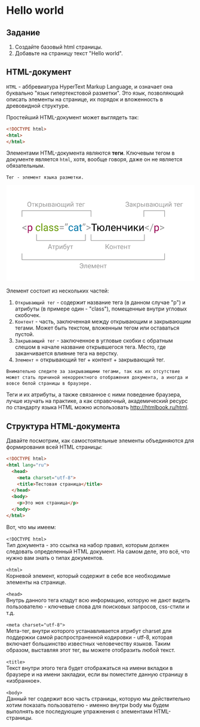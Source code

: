 # Hello world

## Задание

1. Создайте базовый html страницы.
2. Добавьте на страницу текст "Hello world".

## HTML-документ

`HTML` - аббревиатура HyperText Markup Language, и означает она буквально "язык гипертекстовой разметки". Это язык, позволяющий описать элементы на странице, их порядок и вложенность в древовидной структуре.

Простейший HTML-документ может выглядеть так:

```html
<!DOCTYPE html>
<html>
</html>
```

Элементами HTML-документа являются **теги**. Ключевым тегом в документе является `html`, хотя, вообще говоря, даже он не является обязательным.

```summary
Тег - элемент языка разметки.
```
![Теги](./public/tag.png)

Элемент состоит из нескольких частей:
1. `Открывающий тег` - содержит название тега (в данном случае "p") и атрибуты (в примере один - "class"), помещенные внутри угловых скобочек.
2. `Контент` - часть, заключенная между открывающим и закрывающим тегами. Может быть текстом, вложенным тегом или оставаться пустой.
3. `Закрывающий тег` - заключенное в угловые скобки с обратным слешом в начале название открывшегося тега. Место, где заканчивается влияние тега на верстку.
4. `Элемент` = открывающий тег + контент + закрывающий тег.

```summary
Внимательно следите за закрывающими тегами, так как их отсутствие может стать причиной некорректного отображения документа, а иногда и вовсе белой страницы в браузере.
```

Теги и их атрибуты, а также связанное с ними поведение браузера, лучше изучать на практике, а как справочный, академический ресурс по стандарту языка HTML можно использовать <a target="_blank" href="http://htmlbook.ru/html">http://htmlbook.ru/html</a>.

## Структура HTML-документа

Давайте посмотрим, как самостоятельные элементы объединяются для формирования всей HTML страницы:
```html
<!DOCTYPE html>
<html lang="ru">
  <head>
    <meta charset="utf-8">
    <title>Тестовая страница</title>
  </head>
  <body>
    <p>Это моя страница</p>
  </body>
</html>
```

Вот, что мы имеем:

```<!DOCTYPE html>``` <br>Тип документа - это ссылка на набор правил, которым должен следовать определенный HTML документ. На самом деле, это всё, что нужно вам знать о типах документов.

`<html>` <br> Корневой элемент, который содержит в себе все необходимые элементы на странице.

`<head>` <br> Внутрь данного тега кладут всю информацию, которую не дают видеть пользователю - ключевые слова для поисковых запросов, css-стили и т.д.

`<meta charset="utf-8">` <br> Мета-тег, внутри которого устанавливается атрибут charset для поддержки самой распространенной кодировки - utf-8, которая включает большинство известных человечеству языков. Таким образом, выставляя этот тег, вы можете отобразить любой текст.

`<title>` <br> Текст внутри этого тега будет отображаться на имени вкладки в браузере и на имени закладки, если вы поместите данную страницу в «избранное».

`<body>` <br> Данный тег содержит всю часть страницы, которую мы действительно хотим показать пользователю - именно внутри body мы будем выполнять все последующие упражнения с элементами HTML-страницы.
